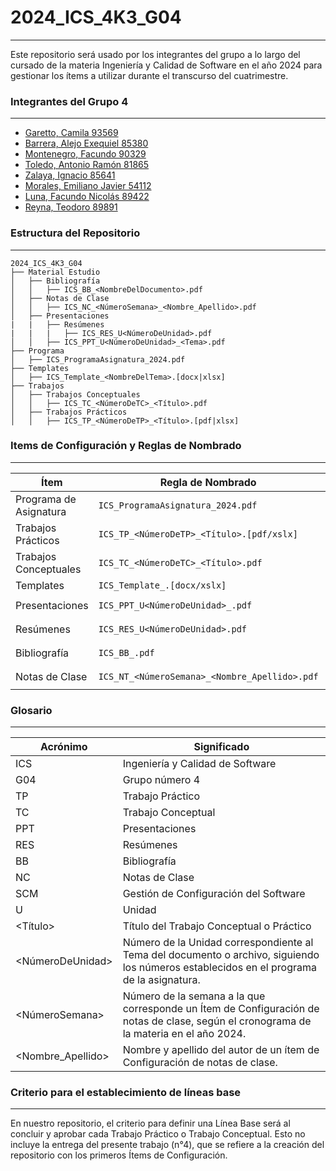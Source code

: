 # 2024_ICS_4K3_G04
---
Este repositorio será usado por los integrantes del grupo a lo largo del cursado de la materia Ingeniería y Calidad de Software en el año 2024 para gestionar los ítems a utilizar durante el transcurso del cuatrimestre.


### Integrantes del Grupo 4
---

- [Garetto, Camila 93569](https://github.com/camilagaretto)
- [Barrera, Alejo Exequiel 85380](https://github.com/alejobarrera22)
- [Montenegro, Facundo 90329](https://github.com/facu142)
- [Toledo, Antonio Ramón 81865](https://github.com/toledoantonio)
- [Zalaya, Ignacio 85641](https://github.com/ignaciozalaya)
- [Morales, Emiliano Javier 54112]()
- [Luna, Facundo Nicolás 89422](https://github.com/FacundoLuna16)
- [Reyna, Teodoro 89891](https://github.com/ReynaTeodoro)

### Estructura del Repositorio
---
```
2024_ICS_4K3_G04
├── Material Estudio
│   ├── Bibliografía
│   │   ├── ICS_BB_<NombreDelDocumento>.pdf
│   ├── Notas de Clase
│   │   ├── ICS_NC_<NúmeroSemana>_<Nombre_Apellido>.pdf
│   ├── Presentaciones
|   |   ├── Resúmenes
|   |   |   ├── ICS_RES_U<NúmeroDeUnidad>.pdf
│   │   ├── ICS_PPT_U<NúmeroDeUnidad>_<Tema>.pdf
├── Programa
│   ├── ICS_ProgramaAsignatura_2024.pdf  
├── Templates
│   ├── ICS_Template_<NombreDelTema>.[docx|xlsx]
├── Trabajos
│   ├── Trabajos Conceptuales
│   │   ├── ICS_TC_<NúmeroDeTC>_<Título>.pdf
│   ├── Trabajos Prácticos
│   │   ├── ICS_TP_<NúmeroDeTP>_<Título>.[pdf|xlsx]
```


### Items de Configuración y Reglas de Nombrado

---
| Ítem                | Regla de Nombrado                                | Ubicación                                                         |
|---------------------|--------------------------------------------------|-------------------------------------------------------------------|
| Programa de Asignatura | `ICS_ProgramaAsignatura_2024.pdf`               | `2024_ICS_4K3_G04\Programa\`                                      |
| Trabajos Prácticos  | `ICS_TP_<NúmeroDeTP>_<Título>.[pdf/xslx]`         | `2024_ICS_4K3_G04\Trabajos\Trabajos Prácticos\`                   |
| Trabajos Conceptuales | `ICS_TC_<NúmeroDeTC>_<Título>.pdf`               | `2024_ICS_4K3_G04\Trabajos\Trabajos Conceptuales\`                |
| Templates           | `ICS_Template_.[docx/xslx]`                      | `2024_ICS_4K3_G04\Templates\`                                     |
| Presentaciones      | `ICS_PPT_U<NúmeroDeUnidad>_.pdf`                 | `2024_ICS_4K3_G04\Material Estudio\Presentaciones\`               |
| Resúmenes           | `ICS_RES_U<NúmeroDeUnidad>.pdf`                  | `2024_ICS_4K3_G04\Material Estudio\Resúmenes\`                    |
| Bibliografía        | `ICS_BB_.pdf`                                    | `2024_ICS_4K3_G04\Material Estudio\Bibliografía\`                 |
| Notas de Clase      | `ICS_NT_<NúmeroSemana>_<Nombre_Apellido>.pdf`    | `2024_ICS_4K3_G04\Material Estudio\Notas de Clase\`               |


### Glosario
---

| Acrónimo          | Significado                                                                                          |
|-------------------|------------------------------------------------------------------------------------------------------|
| ICS               | Ingeniería y Calidad de Software                                                                     |
| G04                | Grupo número 4                                                                                       |
| TP                | Trabajo Práctico                                                                                     |
| TC                | Trabajo Conceptual                                                                                   |
| PPT               | Presentaciones                                                                                       |
| RES               | Resúmenes                                                                                            |
| BB                | Bibliografía                                                                                         |
| NC                | Notas de Clase                                                                                       |
| SCM               | Gestión de Configuración del Software                                                                |
| U                 | Unidad                                                                                               |
| <Título>        | Título del Trabajo Conceptual o Práctico                                                             |
| <NúmeroDeUnidad> | Número de la Unidad correspondiente al Tema del documento o archivo, siguiendo los números establecidos en el programa de la asignatura. |
| <NúmeroSemana>  | Número de la semana a la que corresponde un Ítem de Configuración de notas de clase, según el cronograma de la materia en el año 2024.     |
| <Nombre_Apellido> | Nombre y apellido del autor de un ítem de Configuración de notas de clase.                                                             |



### Criterio para el establecimiento de líneas base
---
En nuestro repositorio, el criterio para definir una Línea Base será al concluir y aprobar cada Trabajo Práctico o Trabajo Conceptual. Esto no incluye la entrega del presente trabajo (n°4), que se refiere a la creación del repositorio con los primeros Ítems de Configuración.
